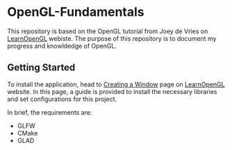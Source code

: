 # OpenGL-Fundamentals
This repository is based on the OpenGL tutorial from Joey de Vries on [LearnOpenGL](learnopengl.com) webiste.
The purpose of this repository is to document my progress and knowldedge of OpenGL.

## Getting Started
To install the application, head to [Creating a Window](https://learnopengl.com/Getting-started/Creating-a-window) page
on [LearnOpenGL](learnopengl.com) website. In this page, a guide is provided to install the necessary libraries and set
configurations for this project.

In brief, the requirements are:
- GLFW
- CMake
- GLAD